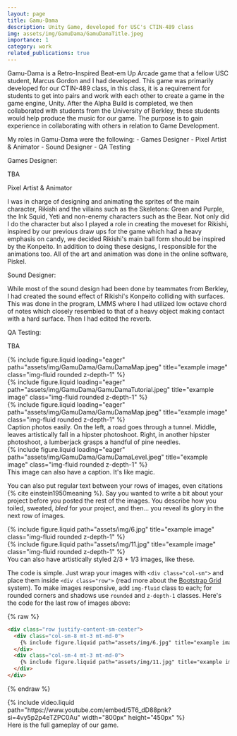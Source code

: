 ```yaml
---
layout: page
title: Gamu-Dama
description: Unity Game, developed for USC's CTIN-489 class 
img: assets/img/GamuDama/GamuDamaTitle.jpeg
importance: 1
category: work
related_publications: true
---
```


Gamu-Dama is a Retro-Inspired Beat-em Up Arcade game that a fellow USC student, Marcus Gordon and I had developed. 
This game was primarily developed for our CTIN-489 class, in this class, it is a requirement for students to get into pairs and work with each other to create a game in the game engine, Unity. After the Alpha Build is completed, we then collaborated with students from the University of Berkley, these students would help produce the music for our game. The purpose is to gain experience in collaborating with others in relation to Game Development. 

My roles in Gamu-Dama were the following: 
     - Games Designer
     - Pixel Artist & Animator 
     - Sound Designer 
     - QA Testing 

Games Designer: 

TBA

Pixel Artist & Animator 

I was in charge of designing and animating the sprites of the main character, Rikishi and the villains such as the Skeletons: Green and Purple, the Ink Squid, Yeti and non-enemy characters such as the Bear. Not only did I do the character but also I played a role in creating the moveset for Rikishi, inspired by our previous draw ups for the game which had a heavy emphasis on candy, we decided Rikishi's main ball form should be inspired by the Konpeito. In addition to doing these designs, I responsible for the animations too. All of the art and animation was done in the online software, Piskel. 

Sound Designer: 

While most of the sound design had been done by teammates from Berkley, I had created the sound effect of Rikishi's Konpeito colliding with surfaces. This was done in the program, LMMS where I had utilized low octave chord of notes which closely resembled to that of a heavy object making contact with a hard surface. Then I had edited the reverb. 

QA Testing: 

TBA 

<div class="row">
    <div class="col-sm mt-3 mt-md-0">
        {% include figure.liquid loading="eager" path="assets/img/GamuDama/GamuDamaMap.jpeg" title="example image" class="img-fluid rounded z-depth-1" %}
    </div>
    <div class="col-sm mt-3 mt-md-0">
        {% include figure.liquid loading="eager" path="assets/img/GamuDama/GamuDamaTutorial.jpeg" title="example image" class="img-fluid rounded z-depth-1" %}
    </div>
    <div class="col-sm mt-3 mt-md-0">
        {% include figure.liquid loading="eager" path="assets/img/GamuDama/GamuDamaMap.jpeg" title="example image" class="img-fluid rounded z-depth-1" %}
    </div>
</div>
<div class="caption">
    Caption photos easily. On the left, a road goes through a tunnel. Middle, leaves artistically fall in a hipster photoshoot. Right, in another hipster photoshoot, a lumberjack grasps a handful of pine needles.
</div>
<div class="row">
    <div class="col-sm mt-3 mt-md-0">
        {% include figure.liquid loading="eager" path="assets/img/GamuDama/GamuDamaLevel.jpeg" title="example image" class="img-fluid rounded z-depth-1" %}
    </div>
</div>
<div class="caption">
    This image can also have a caption. It's like magic.
</div>

You can also put regular text between your rows of images, even citations {% cite einstein1950meaning %}.
Say you wanted to write a bit about your project before you posted the rest of the images.
You describe how you toiled, sweated, _bled_ for your project, and then... you reveal its glory in the next row of images.

<div class="row justify-content-sm-center">
    <div class="col-sm-8 mt-3 mt-md-0">
        {% include figure.liquid path="assets/img/6.jpg" title="example image" class="img-fluid rounded z-depth-1" %}
    </div>
    <div class="col-sm-4 mt-3 mt-md-0">
        {% include figure.liquid path="assets/img/11.jpg" title="example image" class="img-fluid rounded z-depth-1" %}
    </div>
</div>
<div class="caption">
    You can also have artistically styled 2/3 + 1/3 images, like these.
</div>

The code is simple.
Just wrap your images with `<div class="col-sm">` and place them inside `<div class="row">` (read more about the <a href="https://getbootstrap.com/docs/4.4/layout/grid/">Bootstrap Grid</a> system).
To make images responsive, add `img-fluid` class to each; for rounded corners and shadows use `rounded` and `z-depth-1` classes.
Here's the code for the last row of images above:

{% raw %}

```html
<div class="row justify-content-sm-center">
  <div class="col-sm-8 mt-3 mt-md-0">
    {% include figure.liquid path="assets/img/6.jpg" title="example image" class="img-fluid rounded z-depth-1" %}
  </div>
  <div class="col-sm-4 mt-3 mt-md-0">
    {% include figure.liquid path="assets/img/11.jpg" title="example image" class="img-fluid rounded z-depth-1" %}
  </div>
</div>
```

{% endraw %}

<div class="col-sm mt-3 mt-md-0">
        {% include video.liquid path="https://www.youtube.com/embed/5T6_dD88pnk?si=4vy5p2p4eTZPC0Au" width="800px" height="450px" %}
</div>
<div class="caption">
    Here is the full gameplay of our game. 
</div>

